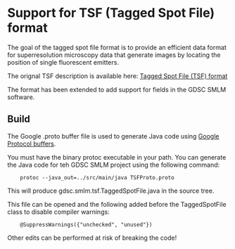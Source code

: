 Support for TSF (Tagged Spot File) format
=========================================

The goal of the tagged spot file format is to provide an efficient data format 
for superresolution microscopy data that generate images by locating the 
position of single fluorescent emitters.

The orignal TSF description is available here:
[Tagged Spot File (TSF) format](https://micro-manager.org/wiki/Tagged_Spot_File_(tsf)_format)

The format has been extended to add support for fields in the GDSC SMLM
software.


Build
-----

The Google .proto buffer file is used to generate Java code using 
[Google Protocol buffers](https://developers.google.com/protocol-buffers/).

You must have the binary protoc executable in your path. You can generate
the Java code for teh GDSC SMLM project using the following command:

        protoc --java_out=../src/main/java TSFProto.proto

This will produce gdsc.smlm.tsf.TaggedSpotFile.java in the source tree.

This file can be opened and the following added before the TaggedSpotFile class 
to disable compiler warnings:

        @SuppressWarnings({"unchecked", "unused"})

Other edits can be performed at risk of breaking the code!
